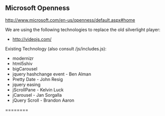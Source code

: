## Microsoft Openness
http://www.microsoft.com/en-us/openness/default.aspx#home


We are using the following technologies to replace the old silverlight player:
* http://videojs.com/

Existing Technology (also consult /js/includes.js):
* modernizr
* html5shiv
* bigCarousel
* jquery hashchange event - Ben Alman
* Pretty Date - John Resig
* jquery easing
* jScrollPane - Kelvin Luck
* jCarousel - Jan Sorgalla
* jQuery Scroll - Brandon Aaron

========
